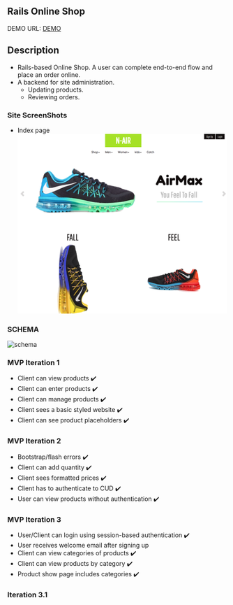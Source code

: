 ## Rails Online Shop
DEMO URL: [DEMO](https://boiling-waters-38232.herokuapp.com/)

## Description
- Rails-based Online Shop. A user can complete end-to-end flow and place an order online.
- A backend for site administration.
    - Updating products.
    - Reviewing orders.

### Site ScreenShots

* Index page
![alt text](https://github.com/aramay/rails-online-shop/blob/master/app/assets/images/index_screenshot_desktop.png "Landing Page")

### SCHEMA

<img src="http://i.imgur.com/SkiyIsV.png" alt="schema" width="300" height="300">

### MVP Iteration 1
- Client can view products :heavy_check_mark:
- Client can enter products :heavy_check_mark:
- Client can manage products :heavy_check_mark:
- Client sees a basic styled website :heavy_check_mark:
- Client can see product placeholders :heavy_check_mark:

### MVP Iteration 2
- Bootstrap/flash errors :heavy_check_mark:
- Client can add quantity :heavy_check_mark:
- Client sees formatted prices :heavy_check_mark:
- Client has to authenticate to CUD :heavy_check_mark:
- User can view products without authentication :heavy_check_mark:

### MVP Iteration 3
- User/Client can login using session-based authentication :heavy_check_mark:
- User receives welcome email after signing up
- Client can view categories of products :heavy_check_mark:
- Client can view products by category :heavy_check_mark:
- Product show page includes categories :heavy_check_mark:

### Iteration 3.1
